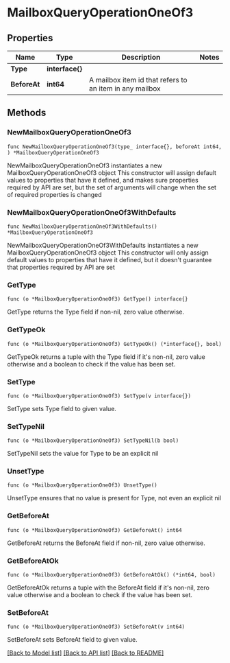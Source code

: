 # MailboxQueryOperationOneOf3

## Properties

Name | Type | Description | Notes
------------ | ------------- | ------------- | -------------
**Type** | **interface{}** |  | 
**BeforeAt** | **int64** | A mailbox item id that refers to an item in any mailbox | 

## Methods

### NewMailboxQueryOperationOneOf3

`func NewMailboxQueryOperationOneOf3(type_ interface{}, beforeAt int64, ) *MailboxQueryOperationOneOf3`

NewMailboxQueryOperationOneOf3 instantiates a new MailboxQueryOperationOneOf3 object
This constructor will assign default values to properties that have it defined,
and makes sure properties required by API are set, but the set of arguments
will change when the set of required properties is changed

### NewMailboxQueryOperationOneOf3WithDefaults

`func NewMailboxQueryOperationOneOf3WithDefaults() *MailboxQueryOperationOneOf3`

NewMailboxQueryOperationOneOf3WithDefaults instantiates a new MailboxQueryOperationOneOf3 object
This constructor will only assign default values to properties that have it defined,
but it doesn't guarantee that properties required by API are set

### GetType

`func (o *MailboxQueryOperationOneOf3) GetType() interface{}`

GetType returns the Type field if non-nil, zero value otherwise.

### GetTypeOk

`func (o *MailboxQueryOperationOneOf3) GetTypeOk() (*interface{}, bool)`

GetTypeOk returns a tuple with the Type field if it's non-nil, zero value otherwise
and a boolean to check if the value has been set.

### SetType

`func (o *MailboxQueryOperationOneOf3) SetType(v interface{})`

SetType sets Type field to given value.


### SetTypeNil

`func (o *MailboxQueryOperationOneOf3) SetTypeNil(b bool)`

 SetTypeNil sets the value for Type to be an explicit nil

### UnsetType
`func (o *MailboxQueryOperationOneOf3) UnsetType()`

UnsetType ensures that no value is present for Type, not even an explicit nil
### GetBeforeAt

`func (o *MailboxQueryOperationOneOf3) GetBeforeAt() int64`

GetBeforeAt returns the BeforeAt field if non-nil, zero value otherwise.

### GetBeforeAtOk

`func (o *MailboxQueryOperationOneOf3) GetBeforeAtOk() (*int64, bool)`

GetBeforeAtOk returns a tuple with the BeforeAt field if it's non-nil, zero value otherwise
and a boolean to check if the value has been set.

### SetBeforeAt

`func (o *MailboxQueryOperationOneOf3) SetBeforeAt(v int64)`

SetBeforeAt sets BeforeAt field to given value.



[[Back to Model list]](../README.md#documentation-for-models) [[Back to API list]](../README.md#documentation-for-api-endpoints) [[Back to README]](../README.md)


